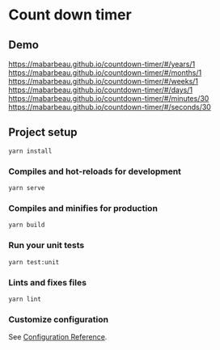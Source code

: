 # Count down timer

## Demo

https://mabarbeau.github.io/countdown-timer/#/years/1
https://mabarbeau.github.io/countdown-timer/#/months/1
https://mabarbeau.github.io/countdown-timer/#/weeks/1
https://mabarbeau.github.io/countdown-timer/#/days/1
https://mabarbeau.github.io/countdown-timer/#/minutes/30
https://mabarbeau.github.io/countdown-timer/#/seconds/30

## Project setup
```
yarn install
```

### Compiles and hot-reloads for development
```
yarn serve
```

### Compiles and minifies for production
```
yarn build
```

### Run your unit tests
```
yarn test:unit
```

### Lints and fixes files
```
yarn lint
```

### Customize configuration
See [Configuration Reference](https://cli.vuejs.org/config/).
